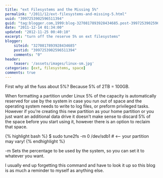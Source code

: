 ```yaml
---
title: "ext Filesystems and the Missing 5%"
permalink: "/2011/12/ext-filesystems-and-missing-5.html"
uuid: "3997253902596511394"
guid: "tag:blogger.com,1999:blog-3270817893928434685.post-3997253902596511394"
date: "2011-12-14 01:34:00"
updated: "2012-11-25 00:40:10"
excerpt: "turn off the reserve 5% on ext filesystems"
blogger:
    siteid: "3270817893928434685"
    postid: "3997253902596511394"
    comments: "0"
header:
    teaser: '/assets/images/linux-sm.jpg'
categories: [ext, filesystems, space]
comments: true
---
```


First why all the fuss about 5%? Because 5% of 2TB = 100GB.

When formatting a partition under Linux 5% of the capacity is automatically reserved for use by the system in case you run out of space and the operating system needs to write to log files, or preform privileged tasks. However if you're creating this new partition as your home partition or you just want an additional data drive it doesn't make sense to discard 5% of the space before you start using it, however there is an option to reclaim that space.

{% highlight bash %}
$ sudo tune2fs -m 0 /dev/sdb1 # <-- your partition may vary!
{% endhighlight %}

-m Sets the percentage to be used by the system, so you can set it to whatever you want.

I usually end up forgetting this command and have to look it up so this blog is as much a reminder to myself as anything else.
